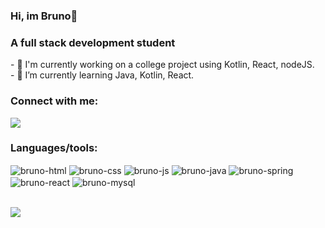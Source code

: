 ### Hi, im Bruno👋
<h3>A full stack development student</h3>
<p>
- 🔭 I'm currently working on a college project using Kotlin, React, nodeJS. <br>
- 🌱 I’m currently learning Java, Kotlin, React.
</p>
<h3>Connect with me:</h3>
<p>
<a href="https://linkedin.com/in/brbertholini" target="blank"><img align="center" src="https://img.shields.io/badge/LinkedIn-0077B5?style=for-the-badge&logo=linkedin&logoColor=white" /></a>
</p>

<h3>Languages/tools:</h3>
<div style="display: inline_block">
  <img align="center" alt="bruno-html" src="https://img.shields.io/badge/HTML5-E34F26?style=for-the-badge&logo=html5&logoColor=white">
  <img align="center" alt="bruno-css" src="https://img.shields.io/badge/CSS3-1572B6?style=for-the-badge&logo=css3&logoColor=white">
  <img align="center" alt="bruno-js" src="https://img.shields.io/badge/JavaScript-323330?style=for-the-badge&logo=javascript&logoColor=F7DF1E">
  <img align="center" alt="bruno-java" src="https://img.shields.io/badge/Java-ED8B00?style=for-the-badge&logo=openjdk&logoColor=white">
  <img align="center" alt="bruno-spring" src="https://img.shields.io/badge/Spring-6DB33F?style=for-the-badge&logo=spring&logoColor=white">
  <img align="center" alt="bruno-react" src="https://img.shields.io/badge/React-20232A?style=for-the-badge&logo=react&logoColor=61DAFB">
  <img align="center" alt="bruno-mysql" src="https://img.shields.io/badge/MySQL-00000F?style=for-the-badge&logo=mysql&logoColor=white">
</div><br>

<p><img align="left" src="https://github-readme-stats.vercel.app/api/top-langs?username=brbertholini&show_icons=true&locale=en&layout=compact" /></p>
